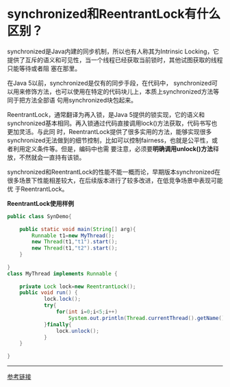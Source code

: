 # synchronized和ReentrantLock有什么区别？ #
synchronized是Java内建的同步机制，所以也有人称其为Intrinsic Locking，它提供了互斥的语义和可见性，当一个线程已经获取当前锁时，其他试图获取的线程只能等待或者阻
塞在那里。  

在Java 5以前，synchronized是仅有的同步手段，在代码中， synchronized可以用来修饰方法，也可以使用在特定的代码块儿上，本质上synchronized方法等同于把方法全部语
句用synchronized块包起来。  

ReentrantLock，通常翻译为再入锁，是Java 5提供的锁实现，它的语义和synchronized基本相同。再入锁通过代码直接调用lock()方法获取，代码书写也更加灵活。与此同
时，ReentrantLock提供了很多实用的方法，能够实现很多synchronized无法做到的细节控制，比如可以控制fairness，也就是公平性，或者利用定义条件等。但是，编码中也需
要注意，必须要**明确调用unlock()方法**释放，不然就会一直持有该锁。  

synchronized和ReentrantLock的性能不能一概而论，早期版本synchronized在很多场景下性能相差较大，在后续版本进行了较多改进，在低竞争场景中表现可能优
于ReentrantLock。  

**ReentrantLock使用样例**
```java
public class SynDemo{
 
	public static void main(String[] arg){
		Runnable t1=new MyThread();
		new Thread(t1,"t1").start();
		new Thread(t1,"t2").start();
	}
 
}
class MyThread implements Runnable {
 
	private Lock lock=new ReentrantLock();
	public void run() {
			lock.lock();
			try{
				for(int i=0;i<5;i++)
					System.out.println(Thread.currentThread().getName()+":"+i);
			}finally{
				lock.unlock();
			}
	}
 
}
```

------------
[参考链接](https://blog.csdn.net/qq838642798/article/details/65441415)
